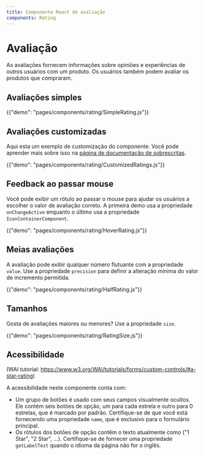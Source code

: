```yaml
---
title: Componente React de avaliação
components: Rating
---
```


# Avaliação

<p class="description">As avaliações fornecem informações sobre opiniões e experiências de outros usuários com um produto. Os usuários também podem avaliar os produtos que compraram.</p>

## Avaliações simples

{{"demo": "pages/components/rating/SimpleRating.js"}}

## Avaliações customizadas

Aqui esta um exemplo de customização do componente. Você pode aprender mais sobre isso na [página de documentação de sobrescritas](/customization/components/).

{{"demo": "pages/components/rating/CustomizedRatings.js"}}

## Feedback ao passar mouse

Você pode exibir um rótulo ao passar o mouse para ajudar os usuários a escolher o valor de avaliação correto. A primeira demo usa a propriedade `onChangeActive` enquanto o último usa a propriedade `IconContainerComponent`.

{{"demo": "pages/components/rating/HoverRating.js"}}

## Meias avaliações

A avaliação pode exibir qualquer número flutuante com a propriedade `value`. Use a propriedade `precision` para definir a alteração mínima do valor de incremento permitida.

{{"demo": "pages/components/rating/HalfRating.js"}}

## Tamanhos

Gosta de avaliações maiores ou menores? Use a propriedade `size`.

{{"demo": "pages/components/rating/RatingSize.js"}}

## Acessibilidade

(WAI tutorial: https://www.w3.org/WAI/tutorials/forms/custom-controls/#a-star-rating)

A acessibilidade neste componente conta com:

- Um grupo de botões é usado com seus campos visualmente ocultos. Ele contém seis botões de opção, um para cada estrela e outro para 0 estrelas, que é marcado por padrão. Certifique-se de que você está fornecendo uma propriedade `name`, que é exclusivo para o formulário principal.
- Os rótulos dos botões de opção contêm o texto atualmente como ("1 Star", "2 Star", …). Certifique-se de fornecer uma propriedade `getLabelText` quando o idioma da página não for o inglês.